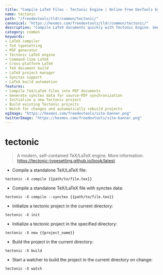 ```yaml
---
title: "Compile LaTeX Files - Tectonic Engine | Online Free DevTools by Hexmos"
name: tectonic
path: "/freedevtools/tldr/common/tectonic/"
canonical: "https://hexmos.com/freedevtools/tldr/common/tectonic/"
description: "Compile LaTeX documents quickly with Tectonic Engine. Generate PDFs from TeX files using this modern self-contained TeX distribution. Free online tool, no registration required."
category: common
keywords:
- LaTeX compiler
- TeX typesetting
- PDF generator
- Tectonic LaTeX engine
- Command-line LaTeX
- Cross-platform LaTeX
- TeX document build
- LaTeX project manager
- Synctex support
- LaTeX build automation
features:
- Compile TeX/LaTeX files into PDF documents
- Generate synctex data for source-PDF synchronization
- Initialize a new Tectonic project
- Build existing Tectonic projects
- Watch for changes and automatically rebuild projects
ogImage: "https://hexmos.com/freedevtools/site-banner.png"
twitterImage: "https://hexmos.com/freedevtools/site-banner.png"
---
```


# tectonic

> A modern, self-contained TeX/LaTeX engine.
> More information: <https://tectonic-typesetting.github.io/book/latest>.

- Compile a standalone TeX/LaTeX file:

`tectonic -X compile {{path/to/file.tex}}`

- Compile a standalone TeX/LaTeX file with synctex data:

`tectonic -X compile --synctex {{path/to/file.tex}}`

- Initialize a tectonic project in the current directory:

`tectonic -X init`

- Initialize a tectonic project in the specified directory:

`tectonic -X new {{project_name}}`

- Build the project in the current directory:

`tectonic -X build`

- Start a watcher to build the project in the current directory on change:

`tectonic -X watch`
